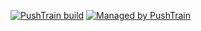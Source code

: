 [![PushTrain build](https://api.kubegrid.com/badge/doraeminemon/sailsjs-realworld-example-app/175.svg)](https://api.github.com/repos/doraeminemon/sailsjs-realworld-example-app) [![Managed by PushTrain](https://api.kubegrid.com/badge-text/managed_by-PushTrain-F17E43.svg)](https://swiftengine.io)